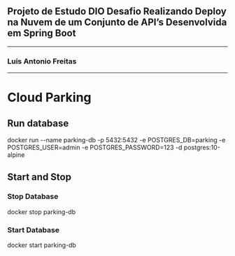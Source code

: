 ## Projeto de Estudo DIO Desafio Realizando Deploy na Nuvem de um Conjunto de API’s Desenvolvida em Spring Boot
___

### Luis Antonio Freitas

---

# Cloud Parking


## Run database
docker run --name parking-db -p 5432:5432 -e POSTGRES_DB=parking -e POSTGRES_USER=admin -e POSTGRES_PASSWORD=123 -d postgres:10-alpine

## Start and Stop

### Stop Database
docker stop parking-db

### Start Database
docker start parking-db
